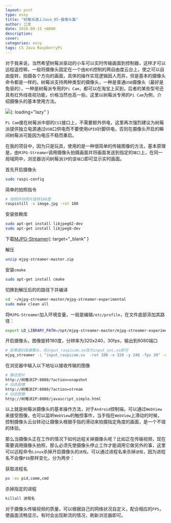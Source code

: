 ```yaml
---
layout: post
type: essy
title: "树莓派遇上Java_05-摄像头篇"
author: 立泉
date: 2016-09-15 +0800
description: 
cover: 
categories: essy
tags: CS Java RaspberryPi
---
```


对于我来说，当然希望树莓派驱动的小车可以实时传输画面到控制器，这样才可以远程遥控嘛，一般将摄像头固定在一个由`舵机`控制的两自由度云台上，使之可以自由旋转，拍摄各个方向的画面，具体的操作实现逻辑因人而异，但是基本的摄像头命令都是一样的。树莓派支持两种类型的摄像头，一种是普通`USB`摄像头（最好是免驱的），一种是树莓派专用的`Pi Cam`，都可以在淘宝上买到，后者的某些型号还具有红外线夜视功能，价格当然也高一些。这里以树莓派专用的`Pi Cam`为例，介绍摄像头的基本使用方法。

![](https://apqx.oss-cn-hangzhou.aliyuncs.com/blog/pic/pi_cam.jpg){: loading="lazy" }

`Pi Cam`接在树莓派中部的`CSI`接口上，不需要额外供电，这里再次强烈建议为树莓派提供独立电源通过`USB`口供电而不要使用`GPIO`针脚供电，否则在摄像头开启的瞬间树莓派可能因为电压不稳而重启。

在我的项目中，因为只是玩具，使用的是一种很简单的传输图像的方法，基本原理是，由`MJPG-Streamer`调用摄像头拍摄画面并将画面发送到指定的`端口`上，在同一局域网中，浏览器访问树莓派`IP`的该`端口`即可显示实时画面。

首先开启摄像头

```sh
sudo raspi-config
```

简单的拍照指令

```sh
# 拍照并将照片旋转180度
raspistill -o image.jpg -rot 180
```

安装依赖库

```sh
sudo apt-get install libjpeg62-dev
sudo apt-get install libjpeg8-dev
```

下载[MJPG-Streamer](https://github.com/jacksonliam/mjpg-streamer){: target="_blank" }

解压

```sh
unzip mjpg-streamer-master.zip
```

安装`cmake`

```sh
sudo apt-get install cmake
```

切换到解压后的的路径下并编译

```sh
cd  ~/mjpg-streamer-master/mjpg-streamer-experimental
sudo make clean all
```

将`MJPG-Streamer`加入环境变量，一般是编辑`/etc/profile`，在文件底部添加其路径：

```sh
export LD_LIBRARY_PATH=/opt/mjpg-streamer-master/mjpg-streamer-experimental/
```

开启摄像头，图像旋转180度，分辨率为320x240，30fps，输出到8080端口

```sh
# 如果是USB摄像头，将input_raspicam.so改为input_uvc.so即可
mjpg_streamer -i "input_raspicam.so  -rot 180 -x 320 -y 240 -fps 30" -o "output_http.so –p 8080 -w /usr/local/www"
```

在浏览器中输入以下地址以接收传输的图像

```sh
# 静态图片
http://树莓派IP:8080/?action=snapshot
# 动态图像
http://树莓派IP:8080/?action=stream
# 动态图像
http://树莓派IP:8080/javascript_simple.html
```

以上就是树莓派摄像头的基本操作方法，对于`Android`控制端，可以通过`WebView`来接受图像，也可以监听`WebView`的触控事件，当手指在`WebView`上滑动的时候，控制摄像头云台转动让摄像头根据手指的滑动来拍摄指定角度的画面，是一个不错的体验。

那么当摄像头正在工作的情况下如何远程关掉摄像头呢？比如正在传输视频，现在需要调用摄像头拍照，那么必须先使摄像头停止工作才能调用它做另外的事，这里可以远程命令`Linux`杀掉开启摄像头的`进程`。可以通过进程名来杀掉`进程`，因为进程名不会像`PID`那样变化，分为两步： 

获取进程名

```sh
ps -eo pid,comm,cmd
```

杀掉指定的进程
```sh
killall 进程名
```

对于摄像头传输视频的质量，可以根据自己的网络状况自定义，配合相应的`FPS`，使画面流畅显示。有时会出现断流的情况，刷新浏览器即可。